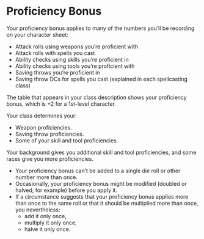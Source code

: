 # Proficiency Bonus
Your proficiency bonus applies to many of the numbers you’ll be recording on your character sheet:
- Attack rolls using weapons you’re proficient with
- Attack rolls with spells you cast
- Ability checks using skills you’re proficient in
- Ability checks using tools you’re proficient with
- Saving throws you’re proficient in
- Saving throw DCs for spells you cast (explained in each spellcasting class)

The table that appears in your class description shows your proficiency bonus, which is +2 for a 1st-level character.

Your class determines your:
- Weapon proficiencies.
- Saving throw proficiencies.
- Some of your skill and tool proficiencies.

Your background gives you additional skill and tool proficiencies, and some races give you more proficiencies.

- Your proficiency bonus can’t be added to a single die roll or other number more than once.
- Occasionally, your proficiency bonus might be modified (doubled or halved, for example) before you apply it.
- If a circumstance suggests that your proficiency bonus applies more than once to the same roll
or that it should be multiplied more than once, you nevertheless:
    - add it only once,
    - multiply it only once,
    - halve it only once.

